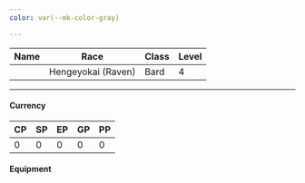 ```yaml
---
color: var(--mk-color-gray)

---
```

| Name | Race               | Class | Level |
| ---- | ------------------ | ----- | ----- |
|      | Hengeyokai (Raven) | Bard  | 4     |
___
#### Currency
| CP  | SP  | EP  | GP  | PP  |
| --- | --- | --- | --- | --- |
| 0   | 0   | 0   | 0   | 0   |
#### Equipment
